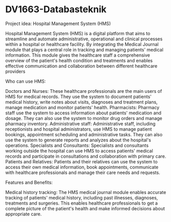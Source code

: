 # DV1663-Databasteknik
Project idea: Hospital Management System (HMS)

Hospital Management System (HMS) is a digital platform that aims to streamline and automate administrative, operational and clinical processes within a hospital or healthcare facility. By integrating the Medical Journal module that plays a central role in tracking and managing patients' medical information. This module gives the healthcare staff a comprehensive overview of the patient's health condition and treatments and enables effective communication and collaboration between different healthcare providers

Who can use HMS:

Doctors and Nurses: These healthcare professionals are the main users of HMS for medical records. They use the system to document patients' medical history, write notes about visits, diagnoses and treatment plans, manage medication and monitor patients' health.
Pharmacists: Pharmacy staff use the system to access information about patients' medication and dosage. They can also use the system to monitor drug orders and manage pharmacy inventory.
Administrative staff: Administrative staff, including receptionists and hospital administrators, use HMS to manage patient bookings, appointment scheduling and administrative tasks. They can also use the system to generate reports and analyzes about the hospital's operations.
Specialists and Consultants: Specialists and consultants working outside the hospital can use HMS to access patients' medical records and participate in consultations and collaboration with primary care.
Patients and Relatives: Patients and their relatives can use the system to access their own medical information, book appointments, communicate with healthcare professionals and manage their care needs and requests.

Features and Benefits:

Medical history tracking: The HMS medical journal module enables accurate tracking of patients' medical history, including past illnesses, diagnoses, treatments and surgeries. This enables healthcare professionals to get a complete picture of the patient's health and make informed decisions about appropriate care.
